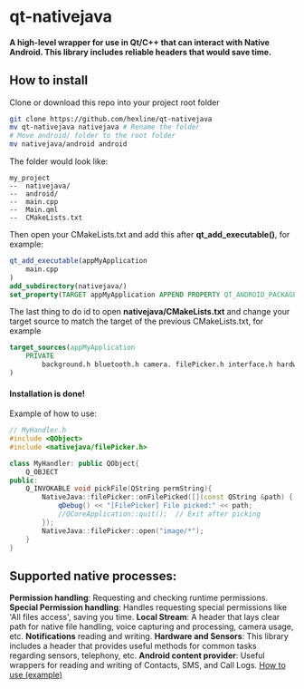 # qt-nativejava
#### A high-level wrapper for use in Qt/C++ that can interact with Native Android. This library includes reliable headers that would save time. 

## How to install
Clone or download this repo into your project root folder
```bash
git clone https://github.com/hexline/qt-nativejava
mv qt-nativejava nativejava # Rename the folder
# Move android/ folder to the root folder
mv nativejava/android android
```
The folder would look like:
```
my_project
--  nativejava/
--  android/
--  main.cpp
--  Main.qml
--  CMakeLists.txt
```
Then open your CMakeLists.txt and add this after <b>qt_add_executable()</b>, for example:
```cmake
qt_add_executable(appMyApplication
    main.cpp
)
add_subdirectory(nativejava/)
set_property(TARGET appMyApplication APPEND PROPERTY QT_ANDROID_PACKAGE_SOURCE_DIR ${CMAKE_SOURCE_DIR}/android)
```
The last thing to do id to open <b>nativejava/CMakeLists.txt</b> and change your target source to match the target of the previous CMakeLists.txt, for example

```cmake
target_sources(appMyApplication
    PRIVATE
        background.h bluetooth.h camera. filePicker.h interface.h hardware.h hotspot.h launchActivity.h permission.h popup.h microphone.h notification.h specialPermission.h wifi.h
)
```
#### Installation is done! 

Example of how to use:
```c++
// MyHandler.h
#include <QObject>
#include <nativejava/filePicker.h>

class MyHandler: public QObject{
    Q_OBJECT
public:
    Q_INVOKABLE void pickFile(QString permString){
        NativeJava::filePicker::onFilePicked([](const QString &path) {
            qDebug() << "[FilePicker] File picked:" << path;
            //QCoreApplication::quit();  // Exit after picking
        });
        NativeJava::filePicker::open("image/*");
    }
}
```

## Supported native processes:

 **Permission handling**: Requesting and checking runtime permissions.
 **Special Permission handling**: Handles requesting special permissions like 'All files access', saving you time.
 **Local Stream**: A header that lays clear path for native file handling, voice capturing and processing, camera usage, etc.
 **Notifications** reading and writing.
 **Hardware and Sensors**: This library includes a header that provides useful methods for common tasks regarding sensors, telephony, etc.
 **Android content provider**: Useful wrappers for reading and writing of Contacts, SMS, and Call Logs.
 <a href="">How to use (example)</a>
